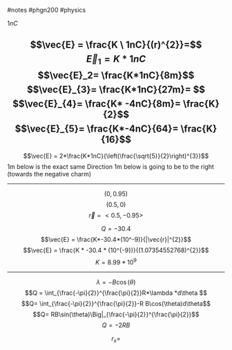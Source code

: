 #notes #phgn200 #physics

$1nC$

$$\vec{E} = \frac{K \ 1nC}{(r)^{2}}=$$
$$\vec{E}_{1}= K * 1nC $$
$$\vec{E}_2= \frac{K*1nC}{8m}$$
$$\vec{E}_{3}= \frac{K*1nC}{27m}= $$
$$\vec{E}_{4}= \frac{K* -4nC}{8m}= \frac{K}{2}$$
$$\vec{E}_{5}= \frac{K*-4nC}{64}= \frac{K}{16}$$
----

$$\vec{E} = 2*\frac{K*1nC}{\left(\frac{\sqrt{5}}{2}\right)^{3}}$$
1m below is the exact same
Direction 1m below is going to be to the right (towards the negative charm)


----


$$(0,0.95)$$
$$(0.5,0)$$
$$\vec{r} = <0.5, -0.95>$$

$$Q= -30.4$$
$$\vec{E} = \frac{K*-30.4*(10^-9)}{|\vec{r}|^{2}}$$
$$\vec{E} = \frac{K * -30.4 * (10^{-9})}{(1.07354552768)^{2}}$$
$$K= 8.99*10^{9}$$

----

$$\lambda = -B\cos(\theta)$$
$$Q = \int_{\frac{-\pi}{2}}^{\frac{\pi}{2}}R*\lambda *d\theta $$
$$Q= \int_{\frac{-\pi}{2}}^{\frac{\pi}{2}}-R B\cos(\theta)d\theta$$
$$Q= RB\sin(\theta)\Big|_{\frac{-\pi}{2}}^{\frac{\pi}{2}}$$
$$Q = -2RB$$

$$r_{x}= $$

